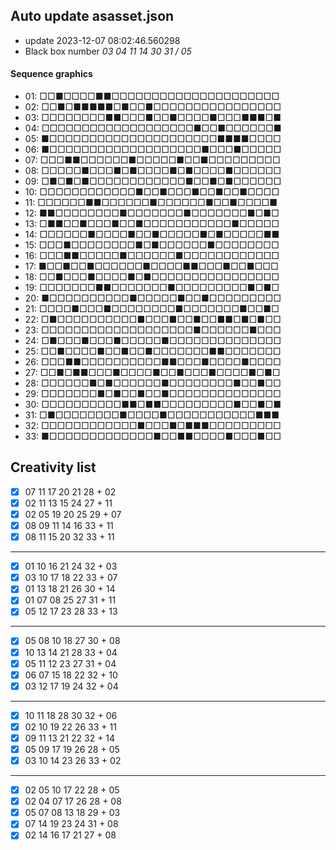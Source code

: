 ## Auto update asasset.json

* update 2023-12-07 08:02:46.560298
* Black box number _03 04 11 14 30 31 / 05_
#### Sequence graphics

* 01: □□■□□□□■■□□□□□□□□□□□□□□□□□□□□□
* 02: □□■□■■■■■□■□□■□□□□□□□□□□□□□□□□
* 03: □□□□□□□□■■□□□■□□■□□□□■□□□■■■□■
* 04: □□□□□□□□□□□□□□□□□□□■□□■□□□□□□■
* 05: ■□□□□□□□□□□□□□□□□□□□□□■■■■□□□□
* 06: ■□□□□□□□□□□□□□□□□□□□■□□□■□□□□□
* 07: □□□■■□□□□□□■□□□□□■□□■□□□□□□□□□
* 08: □□□□□■□□□■□■□□□□■□■□□□□■□□□□□□
* 09: □■□■□■□□□□□□□□□□□□■□□■□■□□□□□□
* 10: □□□□□□□□□□□□■□□■□□□■□□■□□■□□□□
* 11: □□□□□□■■□□□□□□■□□□□□□■□□■□□□□■
* 12: ■■□□□□□□□□■□□□□□□□■□□□□□□□■□■□
* 13: □■■□□■□□□■□□■□□□□□□□□□□□■□□□□□
* 14: □□□□□□■□□□□■□□■□□□□□■□■□□□□□■■
* 15: □□□■□□□□□□□□■□■□□□□□□■□□□□□□□□
* 16: □□□■■□□□□□■□□□□□□■□□□□□□□□□□□□
* 17: ■□□■□□■□□□□□□■□□□□■■□□□■□□■□□□
* 18: □□■□□□■□□□□■□■□□□□□□□□□□□□□□□□
* 19: □□□□□□□■■□□□□□□□■□□□□□□□□□■□■□
* 20: ■□□□□□□□□□□■□□□□□■□□■□□□□□□□□□
* 21: □□□□■□□□■□□□□□□□□■□□□□□□□■□□■□
* 22: □■□□□□□□□□□□■□□□■□□■□□■■□■□■□□
* 23: □□□□□□□□□□□□□□□□□□□■□□□□□□■□□□
* 24: □■□□□■□□□■□□□□□■□□□□□□□□□□□□□□
* 25: □□■□□□□■□□■□□■□□□□□□□■■□□□□□□□
* 26: □□□■■□□□□□□□□□□■■□□□■□□□□■□□□□
* 27: □□■□■■□□□■□□□□■□□■□□□■□□□□■□■□
* 28: □□□□□□■□■□□□□□□■□□□□□□□□■□□■□□
* 29: □□□□□□□■□■□□■□□■□□□□□□□□□□□□□□
* 30: □□□□□□□□□□■■□■■□□□□□□□□□■□□■□■
* 31: □■□□□□□□□□■□□□□■□□□□□□□□□□□■■■
* 32: □□□□□□□□□□□□■□□□■□■■■□□□□□□□□□
* 33: ■□□□□□□□□□□□□□■□□■■□□□□■□□□■□□
## Creativity list

- [x] 07 11 17 20 21 28 + 02
- [x] 02 11 13 15 24 27 + 11
- [x] 02 05 19 20 25 29 + 07
- [x] 08 09 11 14 16 33 + 11
- [x] 08 11 15 20 32 33 + 11
***
- [x] 01 10 16 21 24 32 + 03
- [x] 03 10 17 18 22 33 + 07
- [x] 01 13 18 21 26 30 + 14
- [x] 01 07 08 25 27 31 + 11
- [x] 05 12 17 23 28 33 + 13
***
- [x] 05 08 10 18 27 30 + 08
- [x] 10 13 14 21 28 33 + 04
- [x] 05 11 12 23 27 31 + 04
- [x] 06 07 15 18 22 32 + 10
- [x] 03 12 17 19 24 32 + 04
***
- [x] 10 11 18 28 30 32 + 06
- [x] 02 10 19 22 26 33 + 11
- [x] 09 11 13 21 22 32 + 14
- [x] 05 09 17 19 26 28 + 05
- [x] 03 10 14 23 26 33 + 02
***
- [x] 02 05 10 17 22 28 + 05
- [x] 02 04 07 17 26 28 + 08
- [x] 05 07 08 13 18 29 + 03
- [x] 07 14 19 23 24 31 + 08
- [x] 02 14 16 17 21 27 + 08

